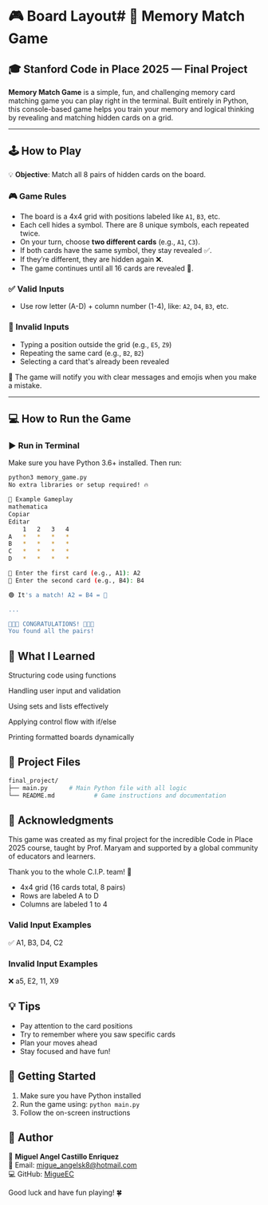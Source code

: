 
# 🎮 Board Layout# 🧠 Memory Match Game

## 🎓 Stanford Code in Place 2025 — Final Project

**Memory Match Game** is a simple, fun, and challenging memory card matching game you can play right in the terminal. Built entirely in Python, this console-based game helps you train your memory and logical thinking by revealing and matching hidden cards on a grid.

---

## 🕹️ How to Play

💡 **Objective**: Match all 8 pairs of hidden cards on the board.

### 🎮 Game Rules

- The board is a 4x4 grid with positions labeled like `A1`, `B3`, etc.
- Each cell hides a symbol. There are 8 unique symbols, each repeated twice.
- On your turn, choose **two different cards** (e.g., `A1`, `C3`).
- If both cards have the same symbol, they stay revealed ✅.
- If they’re different, they are hidden again ❌.
- The game continues until all 16 cards are revealed 🎉.

### ✅ Valid Inputs

- Use row letter (A-D) + column number (1-4), like: `A2`, `D4`, `B3`, etc.

### 🚫 Invalid Inputs

- Typing a position outside the grid (e.g., `E5`, `Z9`)
- Repeating the same card (e.g., `B2`, `B2`)
- Selecting a card that's already been revealed

📢 The game will notify you with clear messages and emojis when you make a mistake.

---

## 💻 How to Run the Game

### ▶️ Run in Terminal

Make sure you have Python 3.6+ installed. Then run:

```bash
python3 memory_game.py
No extra libraries or setup required! 🔥

🧾 Example Gameplay
mathematica
Copiar
Editar
    1   2   3   4
A   *   *   *   *
B   *   *   *   *
C   *   *   *   *
D   *   *   *   *

🎯 Enter the first card (e.g., A1): A2
🎯 Enter the second card (e.g., B4): B4

🟢 It's a match! A2 = B4 = 🐍

...

🎉🎉🎉 CONGRATULATIONS! 🎉🎉🎉
You found all the pairs!

```
## 🧠 What I Learned
Structuring code using functions

Handling user input and validation

Using sets and lists effectively

Applying control flow with if/else

Printing formatted boards dynamically

## 📂 Project Files

```bash
final_project/
├── main.py      # Main Python file with all logic
└── README.md           # Game instructions and documentation
```

## 🙌 Acknowledgments
This game was created as my final project for the incredible Code in Place 2025 course, taught by Prof. Maryam and supported by a global community of educators and learners.

Thank you to the whole C.I.P. team! 🌟
- 4x4 grid (16 cards total, 8 pairs)
- Rows are labeled A to D
- Columns are labeled 1 to 4

### Valid Input Examples
✅ A1, B3, D4, C2

### Invalid Input Examples
❌ a5, E2, 11, X9

## 💡 Tips
- Pay attention to the card positions
- Try to remember where you saw specific cards
- Plan your moves ahead
- Stay focused and have fun!

## 🚀 Getting Started
1. Make sure you have Python installed
2. Run the game using: `python main.py`
3. Follow the on-screen instructions

## 📝 Author
👤 **Miguel Angel Castillo Enriquez**  
📧 Email: [migue_angelsk8@hotmail.com](mailto:migue_angelsk8@hotmail.com)  
💻 GitHub: [MigueEC](https://github.com/MiguelAngelEc)

Good luck and have fun playing! 🍀
